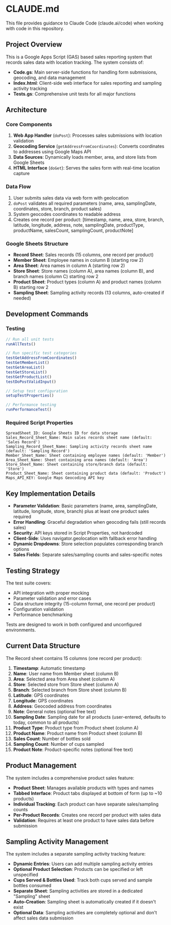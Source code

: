 # CLAUDE.md

This file provides guidance to Claude Code (claude.ai/code) when working with code in this repository.

## Project Overview

This is a Google Apps Script (GAS) based sales reporting system that records sales data with location tracking. The system consists of:

- **Code.gs**: Main server-side functions for handling form submissions, geocoding, and data management
- **Index.html**: Client-side web interface for sales reporting and sampling activity tracking
- **Tests.gs**: Comprehensive unit tests for all major functions

## Architecture

### Core Components

1. **Web App Handler** (`doPost`): Processes sales submissions with location validation
2. **Geocoding Service** (`getAddressFromCoordinates`): Converts coordinates to addresses using Google Maps API
3. **Data Sources**: Dynamically loads member, area, and store lists from Google Sheets
4. **HTML Interface** (`doGet`): Serves the sales form with real-time location capture

### Data Flow

1. User submits sales data via web form with geolocation
2. `doPost` validates all required parameters (name, area, samplingDate, coordinates, store, branch, product sales)
3. System geocodes coordinates to readable address
4. Creates one record per product: [timestamp, name, area, store, branch, latitude, longitude, address, note, samplingDate, productType, productName, salesCount, samplingCount, productNote]

### Google Sheets Structure

- **Record Sheet**: Sales records (15 columns, one record per product)
- **Member Sheet**: Employee names in column B (starting row 2)
- **Area Sheet**: Area names in column A (starting row 2)
- **Store Sheet**: Store names (column A), area names (column B), and branch names (column C) starting row 2
- **Product Sheet**: Product types (column A) and product names (column B) starting row 2
- **Sampling Sheet**: Sampling activity records (13 columns, auto-created if needed)

## Development Commands

### Testing
```javascript
// Run all unit tests
runAllTests()

// Run specific test categories
testGetAddressFromCoordinates()
testGetMemberList() 
testGetAreaList()
testGetStoreList()
testGetProductList()
testDoPostValidInput()

// Setup test configuration
setupTestProperties()

// Performance testing
runPerformanceTest()
```

### Required Script Properties
```
SpreadSheet_ID: Google Sheets ID for data storage
Sales_Record_Sheet_Name: Main sales records sheet name (default: 'Sales Record')
Sampling_Record_Sheet_Name: Sampling activity records sheet name (default: 'Sampling Record')
Member_Sheet_Name: Sheet containing employee names (default: 'Member')
Area_Sheet_Name: Sheet containing area names (default: 'Area')
Store_Sheet_Name: Sheet containing store/branch data (default: 'Store')
Product_Sheet_Name: Sheet containing product data (default: 'Product')
Maps_API_KEY: Google Maps Geocoding API key
```

## Key Implementation Details

- **Parameter Validation**: Basic parameters (name, area, samplingDate, latitude, longitude, store, branch) plus at least one product sales required
- **Error Handling**: Graceful degradation when geocoding fails (still records sales)
- **Security**: API keys stored in Script Properties, not hardcoded
- **Client-Side**: Uses navigator.geolocation with fallback error handling
- **Dynamic Dropdowns**: Store selection populates corresponding branch options
- **Sales Fields**: Separate sales/sampling counts and sales-specific notes

## Testing Strategy

The test suite covers:
- API integration with proper mocking
- Parameter validation and error cases
- Data structure integrity (15-column format, one record per product)
- Configuration validation
- Performance benchmarking

Tests are designed to work in both configured and unconfigured environments.

## Current Data Structure

The Record sheet contains 15 columns (one record per product):
1. **Timestamp**: Automatic timestamp
2. **Name**: User name from Member sheet (column B)
3. **Area**: Selected area from Area sheet (column A)
4. **Store**: Selected store from Store sheet (column A)
5. **Branch**: Selected branch from Store sheet (column B)
6. **Latitude**: GPS coordinates
7. **Longitude**: GPS coordinates
8. **Address**: Geocoded address from coordinates
9. **Note**: General notes (optional free text)
10. **Sampling Date**: Sampling date for all products (user-entered, defaults to today, common to all products)
11. **Product Type**: Product type from Product sheet (column A)
12. **Product Name**: Product name from Product sheet (column B)
13. **Sales Count**: Number of bottles sold
14. **Sampling Count**: Number of cups sampled
15. **Product Note**: Product-specific notes (optional free text)

## Product Management

The system includes a comprehensive product sales feature:
- **Product Sheet**: Manages available products with types and names
- **Tabbed Interface**: Product tabs displayed at bottom of form (up to ~10 products)
- **Individual Tracking**: Each product can have separate sales/sampling counts
- **Per-Product Records**: Creates one record per product with sales data
- **Validation**: Requires at least one product to have sales data before submission

## Sampling Activity Management

The system includes a separate sampling activity tracking feature:
- **Dynamic Entries**: Users can add multiple sampling activity entries
- **Optional Product Selection**: Products can be specified or left unspecified
- **Cups Served & Bottles Used**: Track both cups served and sample bottles consumed
- **Separate Sheet**: Sampling activities are stored in a dedicated "Sampling" sheet
- **Auto-Creation**: Sampling sheet is automatically created if it doesn't exist
- **Optional Data**: Sampling activities are completely optional and don't affect sales data submission